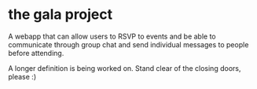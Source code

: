 # the gala project
A webapp that can allow users to RSVP to events and be able to communicate through group chat and send individual messages to people before attending.

A longer definition is being worked on. Stand clear of the closing doors, please :)

